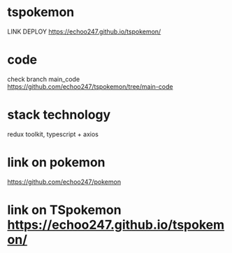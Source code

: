 # tspokemon
LINK DEPLOY https://echoo247.github.io/tspokemon/

# code
check branch main_code https://github.com/echoo247/tspokemon/tree/main-code

# stack technology
redux toolkit, typescript + axios

# link on pokemon
https://github.com/echoo247/pokemon

# link on TSpokemon https://echoo247.github.io/tspokemon/
